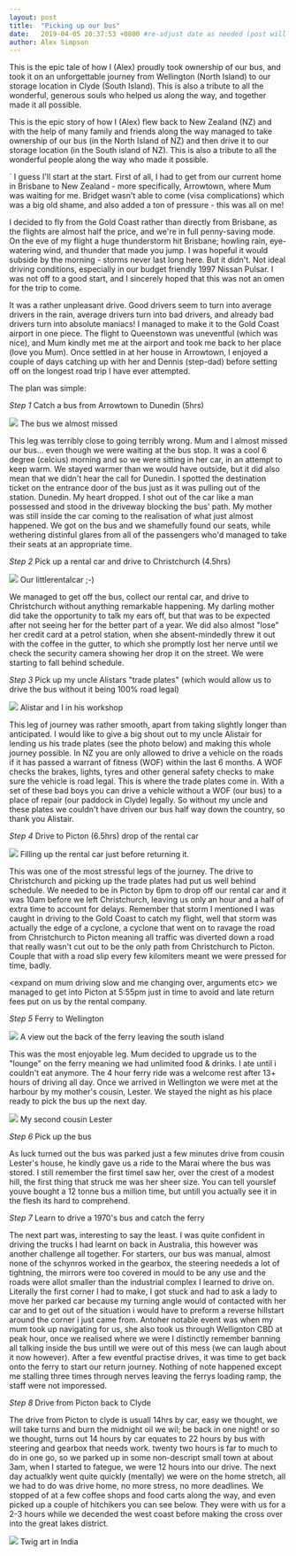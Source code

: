 ```yaml
---
layout: post
title:  "Picking up our bus"
date:   2019-04-05 20:37:53 +0800 #re-adjust date as needed (post will not be shown untill that date)
author: Alex Simpson
---
```

This is the epic tale of how I (Alex) proudly took ownership of our bus, and took it on an unforgettable journey from Wellington (North Island) to our storage location in Clyde (South Island). This is also a tribute to all the wonderful, generous souls who helped us along the way, and together made it all possible.

This is the epic story of how I (Alex) flew back to New Zealand (NZ) and with the help of many family and friends along the way managed to take ownership of our bus (in the North Island of NZ) and then drive it to our storage location (in the South island of NZ). This is also a tribute to all the wonderful people along the way who made it possible.

<!--more--> 
`
I guess I'll start at the start. First of all, I had to get from our current home in Brisbane to New Zealand - more specifically, Arrowtown, where Mum was waiting for me. Bridget wasn't able to come (visa complications) which was a big old shame, and also added a ton of pressure - this was all on me! 

I decided to fly from the Gold Coast rather than directly from Brisbane, as the flights are almost half the price, and we're in full penny-saving mode. On the eve of my flight a huge thunderstorm hit Brisbane; howling rain, eye-watering wind, and thunder that made you jump. I was hopeful it would subside by the morning - storms never last long here. But it didn't. Not ideal driving conditions, especially in our budget friendly 1997 Nissan Pulsar. I was not off to a good start, and I sincerely hoped that this was not an omen for the trip to come.

It was a rather unpleasant drive. Good drivers seem to turn into average drivers in the rain, average drivers turn into bad drivers, and already bad drivers turn into absolute maniacs! I managed to make it to the Gold Coast airport in one piece. The flight to Queenstown was uneventful (which was nice), and Mum kindly met me at the airport and took me back to her place (love you Mum). Once settled in at her house in Arrowtown, I enjoyed a couple of days catching up with her and Dennis (step-dad) before setting off on the longest road trip I have ever attempted.

The plan was simple: 

*Step 1* 
Catch a bus from Arrowtown to Dunedin (5hrs)

<img src="{{site.url}}/images/picking-up-our-bus/the-bus-we-almost-missed.JPG"/> 
<a class="image-captions">The bus we almost missed</a>

This leg was terribly close to going terribly wrong. Mum and I almost missed our bus... even though we were waiting at the bus stop. It was a cool 6 degree (celcius) morning and so we were sitting in her car, in an attempt to keep warm. We stayed warmer than we would have outside, but it did also mean that we didn't hear the call for Dunedin. I spotted the destination ticket on the entrance door of the bus just as it was pulling out of the station. Dunedin. My heart dropped. I shot out of the car like a man possessed and stood in the driveway blocking the bus' path. My mother was still inside the car coming to the realisation of what just almost happened. We got on the bus and we shamefully found our seats, while wethering distinful glares from all of the passengers who'd managed to take their seats at an appropriate time.

*Step 2*
Pick up a rental car and drive to Christchurch (4.5hrs) 

<img src="{{site.url}}/images/picking-up-our-bus/our-rental-car.JPG"/> 
<a class="image-captions">Our littlerentalcar ;-)</a>

We managed to get off the bus, collect our rental car, and drive to Christchurch without anything remarkable happening. My darling mother did take the opportunity to talk my ears off, but that was to be expected after not seeing her for the better part of a year. We did also almost "lose" her credit card at a petrol station, when she absent-mindedly threw it out with the coffee in the gutter, to which she promptly lost her nerve until we check the security camera showing her drop it on the street. We were starting to fall behind schedule.

*Step 3*
Pick up my uncle Alistars "trade plates" (which would allow us to drive the bus without it being 100% road legal)

<img src="{{site.url}}/images/picking-up-our-bus/my-uncle-alastair.JPG"/> 
<a class="image-captions">Alistar and I in his workshop</a>


This leg of journey was rather smooth, apart from taking slightly longer than anticipated. I would like to give a big shout out to my uncle Alistair for lending us his trade plates (see the photo below) and making this whole journey possible. In NZ you are only allowed to drive a vehicle on the roads if it has passed a warrant of fitness (WOF) within the last 6 months. A WOF checks the brakes, lights, tyres and other general safety checks to make sure the vehicle is road legal. This is where the trade plates come in. With a set of these bad boys you can drive a vehicle without a WOF (our bus) to a place of repair (our paddock in Clyde) legally. So without my uncle and these plates we couldn't have driven our bus half way down the country, so thank you Alistair.

*Step 4*
Drive to Picton (6.5hrs) drop of the rental car

<img src="{{site.url}}/images/picking-up-our-bus/dropping-of-the-rental.JPG"/> 
<a class="image-captions">Filling up the rental car just before returning it.</a>

This was one of the most stressful legs of the journey. The drive to Christchurch and picking up the trade plates had put us well behind schedule. We needed to be in Picton by 6pm to drop off our rental car and it was 10am before we left Christchurch, leaving us only an hour and a half of extra time to account for delays. Remember that storm I mentioned I was caught in driving to the Gold Coast to catch my flight, well that storm was actually the edge of a cyclone, a cyclone that went on to ravage the road from Christchurch to Picton meaning all traffic was diverted down a road that really wasn't cut out to be the only path from Christchurch to Picton. Couple that with a road slip every few kilomiters meant we were pressed for time, badly.

<expand on mum driving slow and me changing over, arguments etc>
we managed to get into Picton at 5:55pm just in time to avoid and late return fees put on us by the rental company.

*Step 5*
Ferry to Wellington 

<img src="{{site.url}}/images/picking-up-our-bus/ferry-view-south-island.JPG"/> 
<a class="image-captions">A view out the back of the ferry leaving the south island</a>

This was the most enjoyable leg. Mum decided to upgrade us to the "lounge" on the ferry meaning we had unlimited food & drinks. I ate until i couldn't eat anymore. The 4 hour ferry ride was a welcome rest after 13+ hours of driving all day. Once we arrived in Wellington we were met at the harbour by my mother's cousin, Lester. We stayed the night as his place ready to pick the bus up the next day.


<img src="{{site.url}}/images/picking-up-our-bus/cousin-lester.JPG"/> 
<a class="image-captions">My second cousin Lester</a>


*Step 6*
Pick up the bus 

As luck turned out the bus was parked just a few minutes drive from cousin Lester's house, he kindly gave us a ride to the Marai where the bus was stored. I still remember the first timeI saw her, over the crest of a modest hill, the first thing that struck me was her sheer size. You can tell yourslef youve bought a 12 tonne bus a million time, but untill you actually see it in the flesh its hard to comprehend. 

*Step 7*
Learn to drive a 1970's bus and catch the ferry

The next part was, interesting to say the least. I was quite confident in driving the trucks I had learnt on back in Australia, this however was another challenge all together. For starters, our bus was manual, almost none of the schynros worked in the gearbox, the steering neededs a lot of tightning, the mirrors were too covered in mould to be any use and the roads were allot smaller than the industrial complex I learned to drive on. Literally the first corner I had to make, I got stuck and had to ask a lady to move her parked car because my turning angle would of contacted with her car and to get out of the situation i would have to preform a reverse hillstart around the corner i just came from. Antoher notable event was when my mum took up navigating for us, she also took us through Wellignton CBD at peak hour, once we realised where we were I distinctly remember banning all talking inside the bus untill we were out of this mess (we can laugh about it now however). After a few eventful practise drives, it was time to get back onto the ferry to start our return journey. Nothing of note happened except me stalling three times through nerves leaving the ferrys loading ramp, the staff were not imporessed.

*Step 8*
Drive from Picton back to Clyde 

The drive from Picton to clyde is usuall 14hrs by car, easy we thought, we will take turns and burn the midnight oil we wil; be back in one night! or so we thought, turns out 14 hours by car equates to 22 hours by bus with steering and gearbox that needs work. twenty two hours is far to much to do in one go, so we parked up in some non-descript small town at about 3am, when I started to fategue, we were 12 hours into our drive. The next day actualkly went quite quickly (mentally) we were on the home stretch, all we had to do was drive home, no more stress, no more deadlines. We stopped of at a few coffee shops and food carts along the way, and even picked up a couple of hitchikers you can see below. They were with us for a 2-3 hours while we decended the west coast before making the cross over into the great lakes district.


<img src="{{site.url}}/images/AandB_stick.JPG"/> 
<a class="image-captions">Twig art in India</a>